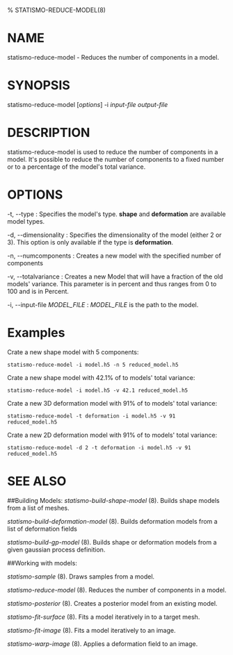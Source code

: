 % STATISMO-REDUCE-MODEL(8)

# NAME

statismo-reduce-model - Reduces the number of components in a model.

# SYNOPSIS

statismo-reduce-model [*options*] -i *input-file* *output-file*

# DESCRIPTION

statismo-reduce-model is used to reduce the number of components in a model. It's possible to reduce the number of components to a fixed number or to a percentage of the model's total variance.

# OPTIONS

-t, \--type
:   Specifies the model's type. **shape** and **deformation** are available model types.

-d, \--dimensionality 
:	Specifies the dimensionality of the model (either 2 or 3). This option is only available if the type is **deformation**.

-n, \--numcomponents 
:	Creates a new model with the specified number of components

-v, \--totalvariance 
:	Creates a new Model that will have a fraction of the old models' variance. This parameter is in percent and thus ranges from 0 to 100 and is in Percent.

-i, \--input-file *MODEL_FILE*
:	*MODEL_FILE* is the path to the model.
 
# Examples 
Crate a new shape model with 5 components:

    statismo-reduce-model -i model.h5 -n 5 reduced_model.h5


Crate a new shape model with 42.1% of to models' total variance:

    statismo-reduce-model -i model.h5 -v 42.1 reduced_model.h5

Crate a new 3D deformation model with 91% of to models' total variance:

    statismo-reduce-model -t deformation -i model.h5 -v 91 reduced_model.h5

Crate a new 2D deformation model with 91% of to models' total variance:

    statismo-reduce-model -d 2 -t deformation -i model.h5 -v 91 reduced_model.h5


# SEE ALSO

##Building Models:
*statismo-build-shape-model* (8).
Builds shape models from a list of meshes.

*statismo-build-deformation-model* (8).
Builds deformation models from a list of deformation fields

*statismo-build-gp-model* (8).
Builds shape or deformation models from a given gaussian process definition.

##Working with models:

*statismo-sample* (8).
Draws samples from a model.

*statismo-reduce-model* (8).
Reduces the number of components in a model.

*statismo-posterior* (8).
Creates a posterior model from an existing model.

*statismo-fit-surface* (8).
Fits a model iteratively in to a target mesh.

*statismo-fit-image* (8).
Fits a model iteratively to an image.

*statismo-warp-image* (8).
Applies a deformation field to an image.

